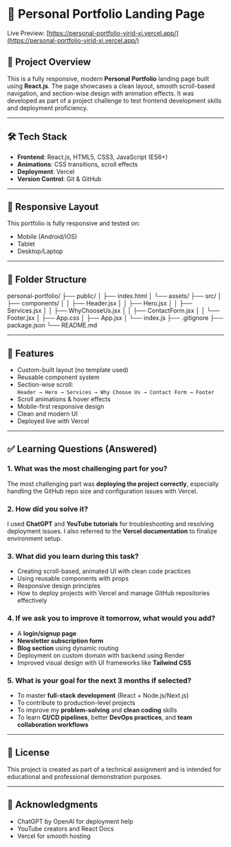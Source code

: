 # 🌟 Personal Portfolio Landing Page

Live Preview: [https://personal-portfolio-virid-xi.vercel.app/](https://personal-portfolio-virid-xi.vercel.app/)

## 🚀 Project Overview

This is a fully responsive, modern **Personal Portfolio** landing page built using **React.js**. The page showcases a clean layout, smooth scroll-based navigation, and section-wise design with animation effects. It was developed as part of a project challenge to test frontend development skills and deployment proficiency.

---

## 🛠️ Tech Stack

- **Frontend**: React.js, HTML5, CSS3, JavaScript (ES6+)
- **Animations**: CSS transitions, scroll effects
- **Deployment**: Vercel
- **Version Control**: Git & GitHub

---

## 📱 Responsive Layout

This portfolio is fully responsive and tested on:
- Mobile (Android/iOS)
- Tablet
- Desktop/Laptop

---

## 📂 Folder Structure
personal-portfolio/
├── public/
│ ├── index.html
│ └── assets/
├── src/
│ ├── components/
│ │ ├── Header.jsx
│ │ ├── Hero.jsx
│ │ ├── Services.jsx
│ │ ├── WhyChooseUs.jsx
│ │ ├── ContactForm.jsx
│ │ └── Footer.jsx
│ ├── App.css
│ ├── App.jsx
│ └── index.js
├── .gitignore
├── package.json
└── README.md

---

## 📌 Features

- Custom-built layout (no template used)
- Reusable component system
- Section-wise scroll:  
  `Header → Hero → Services → Why Choose Us → Contact Form → Footer`
- Scroll animations & hover effects
- Mobile-first responsive design
- Clean and modern UI
- Deployed live with Vercel

---

## ✅ Learning Questions (Answered)

### 1. What was the most challenging part for you?
The most challenging part was **deploying the project correctly**, especially handling the GitHub repo size and configuration issues with Vercel.

### 2. How did you solve it?
I used **ChatGPT** and **YouTube tutorials** for troubleshooting and resolving deployment issues. I also referred to the **Vercel documentation** to finalize environment setup.

### 3. What did you learn during this task?
- Creating scroll-based, animated UI with clean code practices
- Using reusable components with props
- Responsive design principles
- How to deploy projects with Vercel and manage GitHub repositories effectively

### 4. If we ask you to improve it tomorrow, what would you add?
- A **login/signup page**
- **Newsletter subscription form**
- **Blog section** using dynamic routing
- Deployment on custom domain with backend using Render
- Improved visual design with UI frameworks like **Tailwind CSS**

### 5. What is your goal for the next 3 months if selected?
- To master **full-stack development** (React + Node.js/Next.js)
- To contribute to production-level projects
- To improve my **problem-solving** and **clean coding** skills
- To learn **CI/CD pipelines**, better **DevOps practices**, and **team collaboration workflows**

---

## 📝 License

This project is created as part of a technical assignment and is intended for educational and professional demonstration purposes.

---

## 🙌 Acknowledgments

- ChatGPT by OpenAI for deployment help
- YouTube creators and React Docs
- Vercel for smooth hosting
